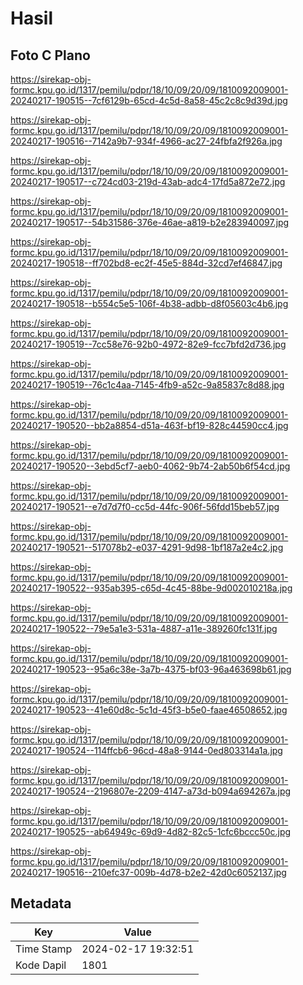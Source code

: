 # Hasil

## Foto C Plano

https://sirekap-obj-formc.kpu.go.id/1317/pemilu/pdpr/18/10/09/20/09/1810092009001-20240217-190515--7cf6129b-65cd-4c5d-8a58-45c2c8c9d39d.jpg

https://sirekap-obj-formc.kpu.go.id/1317/pemilu/pdpr/18/10/09/20/09/1810092009001-20240217-190516--7142a9b7-934f-4966-ac27-24fbfa2f926a.jpg

https://sirekap-obj-formc.kpu.go.id/1317/pemilu/pdpr/18/10/09/20/09/1810092009001-20240217-190517--c724cd03-219d-43ab-adc4-17fd5a872e72.jpg

https://sirekap-obj-formc.kpu.go.id/1317/pemilu/pdpr/18/10/09/20/09/1810092009001-20240217-190517--54b31586-376e-46ae-a819-b2e283940097.jpg

https://sirekap-obj-formc.kpu.go.id/1317/pemilu/pdpr/18/10/09/20/09/1810092009001-20240217-190518--ff702bd8-ec2f-45e5-884d-32cd7ef46847.jpg

https://sirekap-obj-formc.kpu.go.id/1317/pemilu/pdpr/18/10/09/20/09/1810092009001-20240217-190518--b554c5e5-106f-4b38-adbb-d8f05603c4b6.jpg

https://sirekap-obj-formc.kpu.go.id/1317/pemilu/pdpr/18/10/09/20/09/1810092009001-20240217-190519--7cc58e76-92b0-4972-82e9-fcc7bfd2d736.jpg

https://sirekap-obj-formc.kpu.go.id/1317/pemilu/pdpr/18/10/09/20/09/1810092009001-20240217-190519--76c1c4aa-7145-4fb9-a52c-9a85837c8d88.jpg

https://sirekap-obj-formc.kpu.go.id/1317/pemilu/pdpr/18/10/09/20/09/1810092009001-20240217-190520--bb2a8854-d51a-463f-bf19-828c44590cc4.jpg

https://sirekap-obj-formc.kpu.go.id/1317/pemilu/pdpr/18/10/09/20/09/1810092009001-20240217-190520--3ebd5cf7-aeb0-4062-9b74-2ab50b6f54cd.jpg

https://sirekap-obj-formc.kpu.go.id/1317/pemilu/pdpr/18/10/09/20/09/1810092009001-20240217-190521--e7d7d7f0-cc5d-44fc-906f-56fdd15beb57.jpg

https://sirekap-obj-formc.kpu.go.id/1317/pemilu/pdpr/18/10/09/20/09/1810092009001-20240217-190521--517078b2-e037-4291-9d98-1bf187a2e4c2.jpg

https://sirekap-obj-formc.kpu.go.id/1317/pemilu/pdpr/18/10/09/20/09/1810092009001-20240217-190522--935ab395-c65d-4c45-88be-9d002010218a.jpg

https://sirekap-obj-formc.kpu.go.id/1317/pemilu/pdpr/18/10/09/20/09/1810092009001-20240217-190522--79e5a1e3-531a-4887-a11e-389260fc131f.jpg

https://sirekap-obj-formc.kpu.go.id/1317/pemilu/pdpr/18/10/09/20/09/1810092009001-20240217-190523--95a6c38e-3a7b-4375-bf03-96a463698b61.jpg

https://sirekap-obj-formc.kpu.go.id/1317/pemilu/pdpr/18/10/09/20/09/1810092009001-20240217-190523--41e60d8c-5c1d-45f3-b5e0-faae46508652.jpg

https://sirekap-obj-formc.kpu.go.id/1317/pemilu/pdpr/18/10/09/20/09/1810092009001-20240217-190524--114ffcb6-96cd-48a8-9144-0ed803314a1a.jpg

https://sirekap-obj-formc.kpu.go.id/1317/pemilu/pdpr/18/10/09/20/09/1810092009001-20240217-190524--2196807e-2209-4147-a73d-b094a694267a.jpg

https://sirekap-obj-formc.kpu.go.id/1317/pemilu/pdpr/18/10/09/20/09/1810092009001-20240217-190525--ab64949c-69d9-4d82-82c5-1cfc6bccc50c.jpg

https://sirekap-obj-formc.kpu.go.id/1317/pemilu/pdpr/18/10/09/20/09/1810092009001-20240217-190516--210efc37-009b-4d78-b2e2-42d0c6052137.jpg


## Metadata

| Key        | Value               |
| ---------- | ------------------- |
| Time Stamp | 2024-02-17 19:32:51 |
| Kode Dapil | 1801                |



